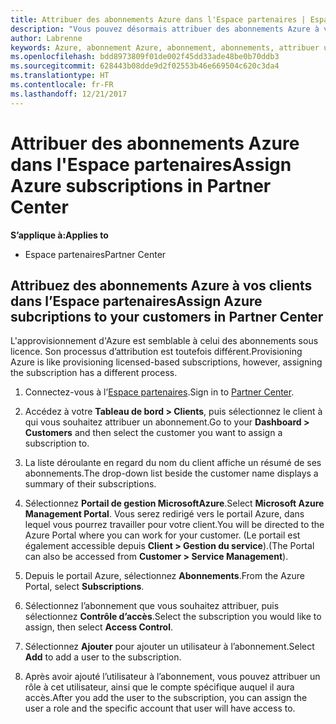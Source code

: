 ```yaml
---
title: Attribuer des abonnements Azure dans l'Espace partenaires | Espace partenaires
description: "Vous pouvez désormais attribuer des abonnements Azure à vos clients dans l’Espace partenaires."
author: Labrenne
keywords: Azure, abonnement Azure, abonnement, abonnements, attribuer un abonnement
ms.openlocfilehash: bdd8973809f01de002f45dd33ade48be0b70ddb3
ms.sourcegitcommit: 628443b08dde9d2f02553b46e669504c620c3da4
ms.translationtype: HT
ms.contentlocale: fr-FR
ms.lasthandoff: 12/21/2017
---
```

# <a name="assign-azure-subscriptions-in-partner-center"></a><span data-ttu-id="a0c6c-104">Attribuer des abonnements Azure dans l'Espace partenaires</span><span class="sxs-lookup"><span data-stu-id="a0c6c-104">Assign Azure subscriptions in Partner Center</span></span>

**<span data-ttu-id="a0c6c-105">S’applique à:</span><span class="sxs-lookup"><span data-stu-id="a0c6c-105">Applies to</span></span>**

-  <span data-ttu-id="a0c6c-106">Espace partenaires</span><span class="sxs-lookup"><span data-stu-id="a0c6c-106">Partner Center</span></span>
 
## <a name="assign-azure-subcriptions-to-your-customers-in-partner-center"></a><span data-ttu-id="a0c6c-107">Attribuez des abonnements Azure à vos clients dans l’Espace partenaires</span><span class="sxs-lookup"><span data-stu-id="a0c6c-107">Assign Azure subcriptions to your customers in Partner Center</span></span>

<span data-ttu-id="a0c6c-108">L'approvisionnement d'Azure est semblable à celui des abonnements sous licence. Son processus d’attribution est toutefois différent.</span><span class="sxs-lookup"><span data-stu-id="a0c6c-108">Provisioning Azure is like provisioning licensed-based subscriptions, however, assigning the subscription has a different process.</span></span>
 
1. <span data-ttu-id="a0c6c-109">Connectez-vous à l’[Espace partenaires](https://na01.safelinks.protection.outlook.com/?url=https%3A%2F%2Fpartnercenter.microsoft.com%2F&data=02%7C01%7Cv-keimag%40microsoft.com%7C6f107d2337fa483b078e08d4efba2d13%7C72f988bf86f141af91ab2d7cd011db47%7C1%7C0%7C636397030307982666&sdata=jViWaoT04hVO10MpiduZoNV95Iv%2B4RX3wpVd028RHSU%3D&reserved=0).</span><span class="sxs-lookup"><span data-stu-id="a0c6c-109">Sign in to [Partner Center](https://na01.safelinks.protection.outlook.com/?url=https%3A%2F%2Fpartnercenter.microsoft.com%2F&data=02%7C01%7Cv-keimag%40microsoft.com%7C6f107d2337fa483b078e08d4efba2d13%7C72f988bf86f141af91ab2d7cd011db47%7C1%7C0%7C636397030307982666&sdata=jViWaoT04hVO10MpiduZoNV95Iv%2B4RX3wpVd028RHSU%3D&reserved=0).</span></span>

2. <span data-ttu-id="a0c6c-110">Accédez à votre **Tableau de bord > Clients**, puis sélectionnez le client à qui vous souhaitez attribuer un abonnement.</span><span class="sxs-lookup"><span data-stu-id="a0c6c-110">Go to your **Dashboard > Customers** and then select the customer you want to assign a subscription to.</span></span>

3. <span data-ttu-id="a0c6c-111">La liste déroulante en regard du nom du client affiche un résumé de ses abonnements.</span><span class="sxs-lookup"><span data-stu-id="a0c6c-111">The drop-down list beside the customer name displays a summary of their subscriptions.</span></span>

4. <span data-ttu-id="a0c6c-112">Sélectionnez **Portail de gestion MicrosoftAzure**.</span><span class="sxs-lookup"><span data-stu-id="a0c6c-112">Select **Microsoft Azure Management Portal**.</span></span> <span data-ttu-id="a0c6c-113">Vous serez redirigé vers le portail Azure, dans lequel vous pourrez travailler pour votre client.</span><span class="sxs-lookup"><span data-stu-id="a0c6c-113">You will be directed to the Azure Portal where you can work for your customer.</span></span> <span data-ttu-id="a0c6c-114">(Le portail est également accessible depuis **Client > Gestion du service**).</span><span class="sxs-lookup"><span data-stu-id="a0c6c-114">(The Portal can also be accessed from **Customer > Service Management**).</span></span>

5. <span data-ttu-id="a0c6c-115">Depuis le portail Azure, sélectionnez **Abonnements**.</span><span class="sxs-lookup"><span data-stu-id="a0c6c-115">From the Azure Portal, select **Subscriptions**.</span></span>

6. <span data-ttu-id="a0c6c-116">Sélectionnez l’abonnement que vous souhaitez attribuer, puis sélectionnez **Contrôle d’accès**.</span><span class="sxs-lookup"><span data-stu-id="a0c6c-116">Select the subscription you would like to assign, then select **Access Control**.</span></span>

7. <span data-ttu-id="a0c6c-117">Sélectionnez **Ajouter** pour ajouter un utilisateur à l’abonnement.</span><span class="sxs-lookup"><span data-stu-id="a0c6c-117">Select **Add** to add a user to the subscription.</span></span> 

8. <span data-ttu-id="a0c6c-118">Après avoir ajouté l’utilisateur à l’abonnement, vous pouvez attribuer un rôle à cet utilisateur, ainsi que le compte spécifique auquel il aura accès.</span><span class="sxs-lookup"><span data-stu-id="a0c6c-118">After you add the user to the subscription, you can assign the user a role and the specific account that user will have access to.</span></span> 


